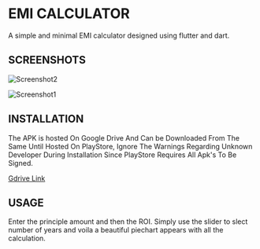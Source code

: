 # EMI CALCULATOR
A simple and minimal EMI calculator designed using flutter and dart.

## SCREENSHOTS
![Screenshot2](https://user-images.githubusercontent.com/87377676/159768082-8b9905bf-63f9-479d-8316-91ab4504d624.jpeg)

![Screenshot1](https://user-images.githubusercontent.com/87377676/159768063-6ed3c6c7-1a8f-490d-9bf1-6a8c573f5adf.jpeg)



## INSTALLATION

The APK is hosted On Google Drive And Can be Downloaded From The Same Until Hosted On PlayStore, Ignore The Warnings Regarding Unknown Developer During Installation Since PlayStore Requires All Apk's To Be Signed.

[Gdrive Link](https://drive.google.com/file/d/1mE2qqxCGOM5eKI5J-wtnHl1MtMfSLzYT/view?usp=drivesdk)

## USAGE

Enter the principle amount and then the ROI. Simply use the slider to slect number of years and voila a beautiful piechart appears with all the calculation.
